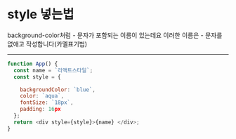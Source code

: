 # style 넣는법

background-color처럼 - 문자가 포함되는 이름이 있는데요 이러한 이름은 - 문자를 없애고 작성합니다(카멜표기법)

---

```js
function App() {
  const name = `리액트스타일`;
  const style = {

    backgroundColor: `blue`,
    color: `aqua`,
    fontSize: `18px`,
    padding: 16px
  };
  return <div style={style}>{name} </div>;
}
```
